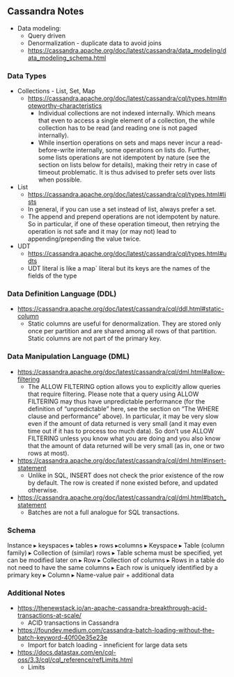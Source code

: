 ## Cassandra Notes
- Data modeling:
  - Query driven
  - Denormalization - duplicate data to avoid joins
  - https://cassandra.apache.org/doc/latest/cassandra/data_modeling/data_modeling_schema.html

### Data Types
- Collections - List, Set, Map
  - https://cassandra.apache.org/doc/latest/cassandra/cql/types.html#noteworthy-characteristics
    - Individual collections are not indexed internally. Which means that even to access a single element of a collection, the while collection has to be read (and reading one is not paged internally).
    - While insertion operations on sets and maps never incur a read-before-write internally, some operations on lists do. Further, some lists operations are not idempotent by nature (see the section on lists below for details), making their retry in case of timeout problematic. It is thus advised to prefer sets over lists when possible.
- List
  - https://cassandra.apache.org/doc/latest/cassandra/cql/types.html#lists
  - In general, if you can use a set instead of list, always prefer a set.
  - The append and prepend operations are not idempotent by nature. So in particular, if one of these operation timeout, then retrying the operation is not safe and it may (or may not) lead to appending/prepending the value twice.
- UDT
  - https://cassandra.apache.org/doc/latest/cassandra/cql/types.html#udts
  - UDT literal is like a map` literal but its keys are the names of the fields of the type


### Data Definition Language (DDL)
- https://cassandra.apache.org/doc/latest/cassandra/cql/ddl.html#static-column
  - Static columns are useful for denormalization. They are stored only once per partition and are shared among all rows of that partition. Static columns are not part of the primary key.


### Data Manipulation Language (DML)
- https://cassandra.apache.org/doc/latest/cassandra/cql/dml.html#allow-filtering
  - The ALLOW FILTERING option allows you to explicitly allow queries that require filtering. Please note that a query using ALLOW FILTERING may thus have unpredictable performance (for the definition of “unpredictable” here, see the section on “The WHERE clause and performance” above). In particular, it may be very slow even if the amount of data returned is very small (and it may even time out if it has to process too much data). So don’t use ALLOW FILTERING unless you know what you are doing and you also know that the amount of data returned will be very small (as in, one or two rows at most).
- https://cassandra.apache.org/doc/latest/cassandra/cql/dml.html#insert-statement
  - Unlike in SQL, INSERT does not check the prior existence of the row by default. The row is created if none existed before, and updated otherwise.
- https://cassandra.apache.org/doc/latest/cassandra/cql/dml.html#batch_statement
  - Batches are not a full analogue for SQL transactions.


### Schema

Instance ▸ keyspaces ▸ tables ▸ rows ▸columns
▸ Keyspace
▸ Table (column family)
  ▸ Collection of (similar) rows
  ▸ Table schema must be specified, yet can be modified later on
▸ Row
  ▸ Collection of columns
  ▸ Rows in a table do not need to have the same columns
  ▸ Each row is uniquely identified by a primary key
▸ Column
  ▸ Name-value pair + additional data


### Additional Notes
- https://thenewstack.io/an-apache-cassandra-breakthrough-acid-transactions-at-scale/
  - ACID transactions in Cassandra
- https://foundev.medium.com/cassandra-batch-loading-without-the-batch-keyword-40f00e35e23e
  - Import for batch loading - inneficient for large data sets
- https://docs.datastax.com/en/cql-oss/3.3/cql/cql_reference/refLimits.html
  - Limits